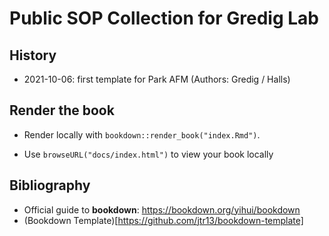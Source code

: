 # Public SOP Collection for Gredig Lab


## History

- 2021-10-06: first template for Park AFM (Authors: Gredig / Halls)



## Render the book

- Render locally with `bookdown::render_book("index.Rmd")`.

- Use `browseURL("docs/index.html")` to view your book locally



## Bibliography


- Official guide to **bookdown**: https://bookdown.org/yihui/bookdown
- (Bookdown Template)[https://github.com/jtr13/bookdown-template]



